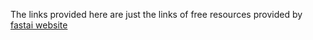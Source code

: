 The links provided here are just the links of free resources provided by [fastai website](www.fastai.com)
